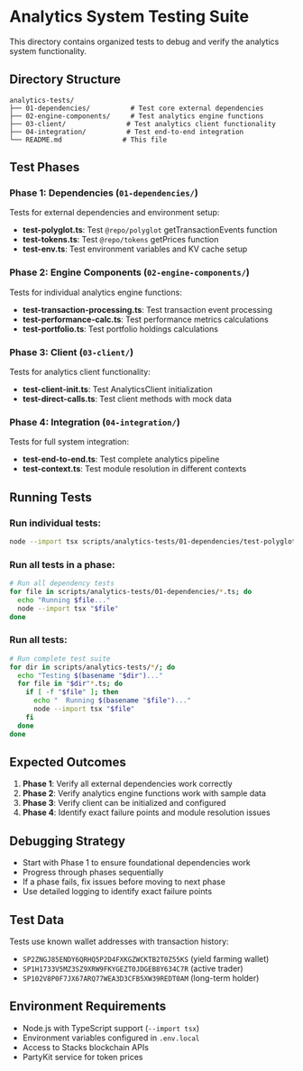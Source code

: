 # Analytics System Testing Suite

This directory contains organized tests to debug and verify the analytics system functionality.

## Directory Structure

```
analytics-tests/
├── 01-dependencies/          # Test core external dependencies
├── 02-engine-components/     # Test analytics engine functions
├── 03-client/               # Test analytics client functionality
├── 04-integration/          # Test end-to-end integration
└── README.md               # This file
```

## Test Phases

### Phase 1: Dependencies (`01-dependencies/`)
Tests for external dependencies and environment setup:
- **test-polyglot.ts**: Test `@repo/polyglot` getTransactionEvents function
- **test-tokens.ts**: Test `@repo/tokens` getPrices function  
- **test-env.ts**: Test environment variables and KV cache setup

### Phase 2: Engine Components (`02-engine-components/`)
Tests for individual analytics engine functions:
- **test-transaction-processing.ts**: Test transaction event processing
- **test-performance-calc.ts**: Test performance metrics calculations
- **test-portfolio.ts**: Test portfolio holdings calculations

### Phase 3: Client (`03-client/`)
Tests for analytics client functionality:
- **test-client-init.ts**: Test AnalyticsClient initialization
- **test-direct-calls.ts**: Test client methods with mock data

### Phase 4: Integration (`04-integration/`)
Tests for full system integration:
- **test-end-to-end.ts**: Test complete analytics pipeline
- **test-context.ts**: Test module resolution in different contexts

## Running Tests

### Run individual tests:
```bash
node --import tsx scripts/analytics-tests/01-dependencies/test-polyglot.ts
```

### Run all tests in a phase:
```bash
# Run all dependency tests
for file in scripts/analytics-tests/01-dependencies/*.ts; do
  echo "Running $file..."
  node --import tsx "$file"
done
```

### Run all tests:
```bash
# Run complete test suite
for dir in scripts/analytics-tests/*/; do
  echo "Testing $(basename "$dir")..."
  for file in "$dir"*.ts; do
    if [ -f "$file" ]; then
      echo "  Running $(basename "$file")..."
      node --import tsx "$file"
    fi
  done
done
```

## Expected Outcomes

1. **Phase 1**: Verify all external dependencies work correctly
2. **Phase 2**: Verify analytics engine functions work with sample data
3. **Phase 3**: Verify client can be initialized and configured
4. **Phase 4**: Identify exact failure points and module resolution issues

## Debugging Strategy

- Start with Phase 1 to ensure foundational dependencies work
- Progress through phases sequentially
- If a phase fails, fix issues before moving to next phase
- Use detailed logging to identify exact failure points

## Test Data

Tests use known wallet addresses with transaction history:
- `SP2ZNGJ85ENDY6QRHQ5P2D4FXKGZWCKTB2T0Z55KS` (yield farming wallet)
- `SP1H1733V5MZ3SZ9XRW9FKYGEZT0JDGEB8Y634C7R` (active trader)
- `SP102V8P0F7JX67ARQ77WEA3D3CFB5XW39REDT0AM` (long-term holder)

## Environment Requirements

- Node.js with TypeScript support (`--import tsx`)
- Environment variables configured in `.env.local`
- Access to Stacks blockchain APIs
- PartyKit service for token prices